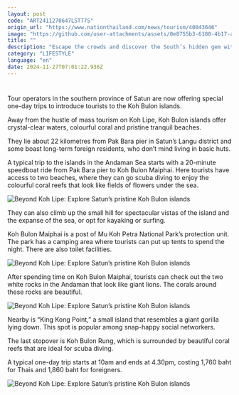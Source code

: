 ```yaml
---
layout: post
code: "ART2411270647LST77S"
origin_url: "https://www.nationthailand.com/news/tourism/40043646"
image: "https://github.com/user-attachments/assets/0e8755b3-6180-4b17-a823-a3f5bc2d0c1d"
title: ""
description: "Escape the crowds and discover the South’s hidden gem with one-day trips to the serene islands, that offer crystal-clear waters, vibrant coral reefs and tranquil beaches"
category: "LIFESTYLE"
language: "en"
date: 2024-11-27T07:01:22.936Z
---
```


# 









Tour operators in the southern province of Satun are now offering special one-day trips to introduce tourists to the Koh Bulon islands.

Away from the hustle of mass tourism on Koh Lipe, Koh Bulon islands offer crystal-clear waters, colourful coral and pristine tranquil beaches.

They lie about 22 kilometres from Pak Bara pier in Satun’s Langu district and some boast long-term foreign residents, who don’t mind living in basic huts.

A typical trip to the islands in the Andaman Sea starts with a 20-minute speedboat ride from Pak Bara pier to Koh Bulon Maiphai. Here tourists have access to two beaches, where they can go scuba diving to enjoy the colourful coral reefs that look like fields of flowers under the sea.

  ![Beyond Koh Lipe: Explore Satun’s pristine Koh Bulon islands](https://github.com/user-attachments/assets/a0850f67-2327-4db0-895c-a0cc1b5186b2)

They can also climb up the small hill for spectacular vistas of the island and the expanse of the sea, or opt for kayaking or surfing.

Koh Bulon Maiphai is a post of Mu Koh Petra National Park’s protection unit. The park has a camping area where tourists can put up tents to spend the night. There are also toilet facilities.

  ![Beyond Koh Lipe: Explore Satun’s pristine Koh Bulon islands](https://github.com/user-attachments/assets/0e19f338-ddea-431b-bd83-96843087e41b)

After spending time on Koh Bulon Maiphai, tourists can check out the two white rocks in the Andaman that look like giant lions. The corals around these rocks are beautiful.

  ![Beyond Koh Lipe: Explore Satun’s pristine Koh Bulon islands](https://github.com/user-attachments/assets/1b6aea40-4f18-4cc9-99b9-dc72e1716c60)

Nearby is “King Kong Point,” a small island that resembles a giant gorilla lying down. This spot is popular among snap-happy social networkers.

The last stopover is Koh Bulon Rung, which is surrounded by beautiful coral reefs that are ideal for scuba diving.

A typical one-day trip starts at 10am and ends at 4.30pm, costing 1,760 baht for Thais and 1,860 baht for foreigners.

  ![Beyond Koh Lipe: Explore Satun’s pristine Koh Bulon islands](https://github.com/user-attachments/assets/a65f2a32-4630-47b9-a64b-8b00cb5542dc)
